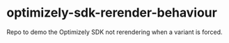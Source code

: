 # optimizely-sdk-rerender-behaviour
Repo to demo the Optimizely SDK not rerendering when a variant is forced.
